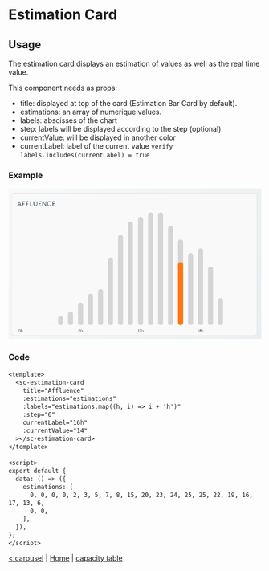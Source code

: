 # Estimation Card

## Usage

The estimation card displays an estimation of values as well as the real time value.

This component needs as props:

- title: displayed at top of the card (Estimation Bar Card by default).
- estimations: an array of numerique values.
- labels: abscisses of the chart
- step: labels will be displayed according to the step (optional)
- currentValue: will be displayed in another color
- currentLabel: label of the current value `verify labels.includes(currentLabel) = true`

### Example

![estimation card](../public/docs/estimation%20card.png)

### Code

```vue
<template>
  <sc-estimation-card
    title="Affluence"
    :estimations="estimations"
    :labels="estimations.map((h, i) => i + 'h')"
    :step="6"
    currentLabel="16h"
    :currentValue="14"
  ></sc-estimation-card>
</template>

<script>
export default {
  data: () => ({
    estimations: [
      0, 0, 0, 0, 2, 3, 5, 7, 8, 15, 20, 23, 24, 25, 25, 22, 19, 16, 17, 13, 6,
      0, 0,
    ],
  }),
};
</script>
```

[< carousel](carousel.md) | [Home](documentation.md) | [capacity table](capacity-table.md)
